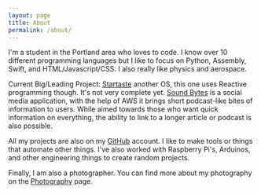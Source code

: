 ```yaml
---
layout: page
title: About
permalink: /about/
---
```


I'm a student in the Portland area who loves to code.
I know over 10 different programming languages but
I like to focus on Python, Assembly, Swift, and HTML/Javascript/CSS.
I also really like physics and aerospace.

Current Big/Leading Project: [Startaste][1] another OS,
this one uses Reactive programming though.
It's not very complete yet.
[Sound Bytes][2] is a social media application, with the help of AWS it
brings short podcast-like bites of information to users.
While aimed towards those who want quick information on everything,
the ability to link to a longer article or podcast is also possible.

All my projects are also on my [GitHub][3] account.
I like to make tools or things that automate other things.
I've also worked with Raspberry Pi's, Arduinos, and other engineering
things to create random projects.

Finally, I am also a photographer.
You can find more about my photography on the [Photography][4] page.

[1]: https://github.com/PrestonHager/Startaste
[2]: https://github.com/PrestonHager/SoundBytes
[3]: https://github.com/PrestonHager/
[4]: /photography

